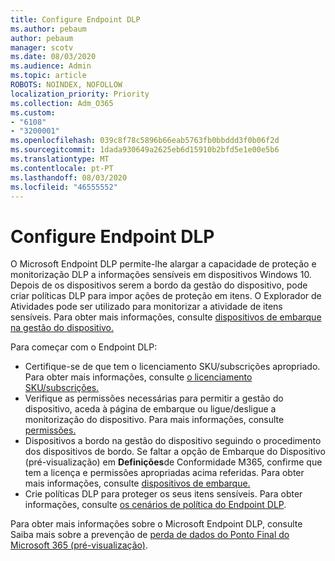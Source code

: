 ```yaml
---
title: Configure Endpoint DLP
ms.author: pebaum
author: pebaum
manager: scotv
ms.date: 08/03/2020
ms.audience: Admin
ms.topic: article
ROBOTS: NOINDEX, NOFOLLOW
localization_priority: Priority
ms.collection: Adm_O365
ms.custom:
- "6108"
- "3200001"
ms.openlocfilehash: 039c8f78c5896b66eab5763fb0bbddd3f0b06f2d
ms.sourcegitcommit: 1dada930649a2625eb6d15910b2bfd5e1e00e5b6
ms.translationtype: MT
ms.contentlocale: pt-PT
ms.lasthandoff: 08/03/2020
ms.locfileid: "46555552"
---
```

# <a name="configure-endpoint-dlp"></a>Configure Endpoint DLP

O Microsoft Endpoint DLP permite-lhe alargar a capacidade de proteção e monitorização DLP a informações sensíveis em dispositivos Windows 10. Depois de os dispositivos serem a bordo da gestão do dispositivo, pode criar políticas DLP para impor ações de proteção em itens. O Explorador de Atividades pode ser utilizado para monitorizar a atividade de itens sensíveis. Para obter mais informações, consulte [dispositivos de embarque na gestão do dispositivo.](https://docs.microsoft.com/microsoft-365/compliance/endpoint-dlp-getting-started#onboarding-devices-into-device-management)  

Para começar com o Endpoint DLP:

- Certifique-se de que tem o licenciamento SKU/subscrições apropriado. Para obter mais informações, consulte [o licenciamento SKU/subscrições.](https://docs.microsoft.com/microsoft-365/compliance/endpoint-dlp-getting-started#skusubscriptions-licensing)
- Verifique as permissões necessárias para permitir a gestão do dispositivo, aceda à página de embarque ou ligue/desligue a monitorização do dispositivo. Para mais informações, consulte [permissões.](https://docs.microsoft.com/microsoft-365/compliance/endpoint-dlp-getting-started#permissions)
- Dispositivos a bordo na gestão do dispositivo seguindo o procedimento dos dispositivos de bordo. Se faltar a opção de Embarque do Dispositivo (pré-visualização) em **Definições**de Conformidade M365, confirme que tem a licença e permissões apropriadas acima referidas. Para obter mais informações, consulte [dispositivos de embarque.](https://docs.microsoft.com/microsoft-365/compliance/endpoint-dlp-getting-started#onboarding-devices) 
- Crie políticas DLP para proteger os seus itens sensíveis. Para obter informações, consulte [os cenários de política do Endpoint DLP](https://docs.microsoft.com/microsoft-365/compliance/endpoint-dlp-using?view=o365-worldwide#endpoint-dlp-policy-scenarios).

Para obter mais informações sobre o Microsoft Endpoint DLP, consulte Saiba mais sobre a prevenção de [perda de dados do Ponto Final do Microsoft 365 (pré-visualização)](https://docs.microsoft.com/microsoft-365/compliance/endpoint-dlp-learn-about).